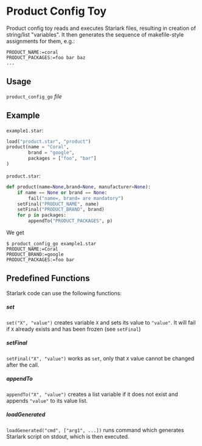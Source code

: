# Product Config Toy

Product config toy reads and executes Starlark files, resulting in creation
of string/list "variables". It then generates the sequence of makefile-style 
assignments for them, e.g.:
```
PRODUCT_NAME:=coral
PRODUCT_PACKAGES:=foo bar baz
...
```

## Usage
`product_config_go` *file*

## Example
`example1.star`:
```python
load("product.star", "product")
product(name = "Coral",
        brand = "google",
        packages = ["foo", "bar"]
)
```

`product.star`: 
```python
def product(name=None,brand=None, manufacturer=None):
    if name == None or brand == None:
        fail("name=, brand= are mandatory")
    setFinal("PRODUCT_NAME", name)
    setFinal("PRODUCT_BRAND", brand)
    for p in packages:
        appendTo("PRODUCT_PACKAGES", p)
```

We get
```
$ product_config_go example1.star
PRODUCT_NAME:=Coral
PRODUCT_BRAND:=google
PRODUCT_PACKAGES:=foo bar
```


## Predefined Functions
Starlark code can use the following functions:

##### set

`set("X", "value")` creates variable `X` and sets its value to `"value"`. It will fail if 
`X` already exists and has been frozen (see `setFinal`)

##### setFinal

`setFinal("X", "value")` works as `set`, only that `X` value cannot be changed after the call. 

##### appendTo
`appendTo("X", "value")` creates a list variable if it does not exist and appends `"value"` to
 its value list.

##### loadGenerated

`loadGenerated("cmd", ["arg1", ...])` runs command which generates Starlark script on stdout, which is then 
 executed.